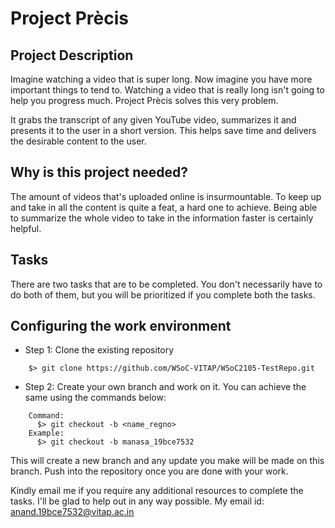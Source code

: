 # Project Prècis

## Project Description 

Imagine watching a video that is super long. Now imagine you have more important things to tend to. Watching a video that is really long isn't going to help you progress much. Project Prècis solves this very problem. 

It grabs the transcript of any given YouTube video, summarizes it and presents it to the user in a short version. This helps save time and delivers the desirable content to the user. 

## Why is this project needed? 

The amount of videos that's uploaded online is insurmountable. To keep up and take in all the content is quite a feat, a hard one to achieve. Being able to summarize the whole video to take in the information faster is certainly helpful. 

## Tasks

There are two tasks that are to be completed. You don't necessarily have to do both of them, but you will be prioritized if you complete both the tasks. 

## Configuring the work environment 

- Step 1:
Clone the existing repository 
```shell
    $> git clone https://github.com/WSoC-VITAP/WSoC2105-TestRepo.git 
```

- Step 2: 
Create your own branch and work on it. You can achieve the same using the commands below:

```shell
    Command:
      $> git checkout -b <name_regno>
    Example:
      $> git checkout -b manasa_19bce7532
``` 

This will create a new branch and any update you make will be made on this branch. 
Push into the repository once you are done with your work. 

Kindly email me if you require any additional resources to complete the tasks. I'll be glad to help out in any way possible. 
My email id: anand.19bce7532@vitap.ac.in
